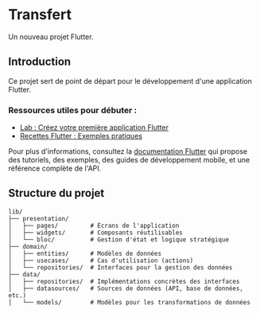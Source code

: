 # Transfert

Un nouveau projet Flutter.

## Introduction

Ce projet sert de point de départ pour le développement d'une application Flutter.

### Ressources utiles pour débuter :

- [Lab : Créez votre première application Flutter](https://docs.flutter.dev/get-started/codelab)  
- [Recettes Flutter : Exemples pratiques](https://docs.flutter.dev/cookbook)

Pour plus d'informations, consultez la [documentation Flutter](https://docs.flutter.dev/) qui propose des tutoriels, des exemples, des guides de développement mobile, et une référence complète de l'API.

## Structure du projet

```plaintext
lib/
├── presentation/
│   ├── pages/         # Écrans de l'application
│   ├── widgets/       # Composants réutilisables
│   └── bloc/          # Gestion d'état et logique stratégique
├── domain/
│   ├── entities/      # Modèles de données
│   ├── usecases/      # Cas d'utilisation (actions)
│   └── repositories/  # Interfaces pour la gestion des données
├── data/
│   ├── repositories/  # Implémentations concrètes des interfaces
│   ├── datasources/   # Sources de données (API, base de données, etc.)
│   └── models/        # Modèles pour les transformations de données
